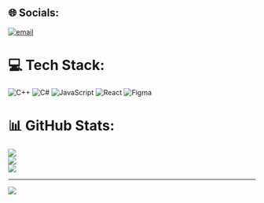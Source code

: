 
## 🌐 Socials:
[![email](https://img.shields.io/badge/Email-D14836?logo=gmail&logoColor=white)](mailto:lajusammagar3@gmail.com) 

# 💻 Tech Stack:
![C++](https://img.shields.io/badge/c++-%2300599C.svg?style=for-the-badge&logo=c%2B%2B&logoColor=white) ![C#](https://img.shields.io/badge/c%23-%23239120.svg?style=for-the-badge&logo=csharp&logoColor=white) ![JavaScript](https://img.shields.io/badge/javascript-%23323330.svg?style=for-the-badge&logo=javascript&logoColor=%23F7DF1E) ![React](https://img.shields.io/badge/react-%2320232a.svg?style=for-the-badge&logo=react&logoColor=%2361DAFB) ![Figma](https://img.shields.io/badge/figma-%23F24E1E.svg?style=for-the-badge&logo=figma&logoColor=white)
# 📊 GitHub Stats:
![](https://github-readme-stats.vercel.app/api?username=lajusam&theme=aura&hide_border=false&include_all_commits=true&count_private=true)<br/>
![](https://nirzak-streak-stats.vercel.app/?user=lajusam&theme=aura&hide_border=false)<br/>
![](https://github-readme-stats.vercel.app/api/top-langs/?username=lajusam&theme=aura&hide_border=false&include_all_commits=true&count_private=true&layout=compact)

---
[![](https://visitcount.itsvg.in/api?id=lajusam&icon=0&color=0)](https://visitcount.itsvg.in)

<!-- Proudly created with GPRM ( https://gprm.itsvg.in ) -->
